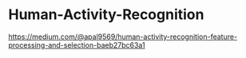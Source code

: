 # Human-Activity-Recognition

https://medium.com/@apal9569/human-activity-recognition-feature-processing-and-selection-baeb27bc63a1
